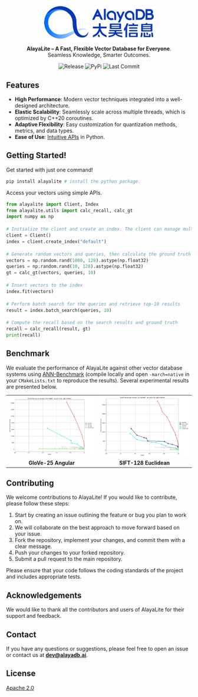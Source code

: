 <p align="center">
  <a href="https://github.com/AlayaDB-AI"><img src="./.assets/banner.jpg" width=300 alt="AlayaDB Log"></a>
</p>


<p align="center">
    <b>AlayaLite – A Fast, Flexible Vector Database for Everyone</b>. <br />
    Seamless Knowledge, Smarter Outcomes.
</p>


<p align="center">
<img src="https://img.shields.io/badge/Release-Ver0.1.0a1-blue.svg" alt="Release">
<img src="https://img.shields.io/pypi/v/alayalite" alt="PyPi">
<img src="https://img.shields.io/github/last-commit/AlayaDB-AI/AlayaLite" alt="Last Commit">
</p>

## Features

- **High Performance**: Modern vector techniques integrated into a well-designed architecture. 
- **Elastic Scalability**: Seamlessly scale across multiple threads, which is optimized by C++20 coroutines.
- **Adaptive Flexibility**: Easy customization for quantization methods, metrics, and data types.
- **Ease of Use**: [Intuitive APIs](./pyalaya/README.md) in Python.


## Getting Started!

Get started with just one command!
```bash
pip install alayalite # install the python package.
```



Access your vectors using simple APIs.
```python
from alayalite import Client, Index
from alayalite.utils import calc_recall, calc_gt
import numpy as np

# Initialize the client and create an index. The client can manage multiple indices with distinct names.
client = Client() 
index = client.create_index("default")

# Generate random vectors and queries, then calculate the ground truth top-10 nearest neighbors for each query.
vectors = np.random.rand(1000, 128).astype(np.float32)
queries = np.random.rand(10, 128).astype(np.float32)
gt = calc_gt(vectors, queries, 10)

# Insert vectors to the index
index.fit(vectors)

# Perform batch search for the queries and retrieve top-10 results
result = index.batch_search(queries, 10)

# Compute the recall based on the search results and ground truth
recall = calc_recall(result, gt)
print(recall)
```

## Benchmark

We evaluate the performance of AlayaLite against other vector database systems using [ANN-Benchmark](https://github.com/erikbern/ann-benchmarks) (compile locally and open `-march=native` in your `CMakeLists.txt` to reproduce the results). Several experimental results are presented below.

<table style="border-collapse: collapse; border: none;">
  <tr>
    <td style="border: none;"><img src="./.assets/glove-25-angular.jpg" alt="GloVe-25 Angular"></td>
    <td style="border: none;"><img src="./.assets/sift-128-euclidean.jpg" alt="SIFT-128 Euclidean"></td>
  </tr>
  <tr>
    <td style="text-align: center; font-weight: bold; border: none;">GloVe-25 Angular</td>
    <td style="text-align: center; font-weight: bold; border: none;">SIFT-128 Euclidean</td>
  </tr>
</table>

## Contributing

We welcome contributions to AlayaLite! If you would like to contribute, please follow these steps:

1. Start by creating an issue outlining the feature or bug you plan to work on.
2. We will collaborate on the best approach to move forward based on your issue.
3. Fork the repository, implement your changes, and commit them with a clear message.
4. Push your changes to your forked repository.
5. Submit a pull request to the main repository.

Please ensure that your code follows the coding standards of the project and includes appropriate tests.

## Acknowledgements

We would like to thank all the contributors and users of AlayaLite for their support and feedback.

## Contact

If you have any questions or suggestions, please feel free to open an issue or contact us at **dev@alayadb.ai**.


## License

[Apache 2.0](./LICENSE)
